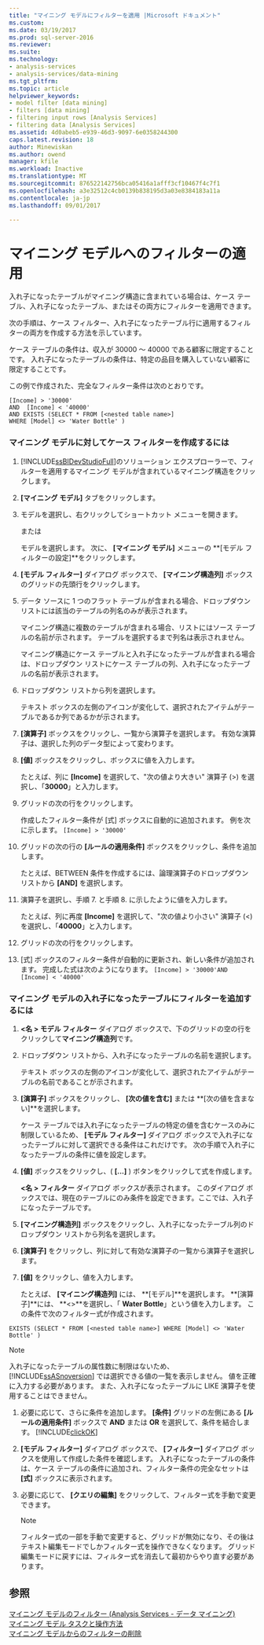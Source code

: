```yaml
---
title: "マイニング モデルにフィルターを適用 |Microsoft ドキュメント"
ms.custom: 
ms.date: 03/19/2017
ms.prod: sql-server-2016
ms.reviewer: 
ms.suite: 
ms.technology:
- analysis-services
- analysis-services/data-mining
ms.tgt_pltfrm: 
ms.topic: article
helpviewer_keywords:
- model filter [data mining]
- filters [data mining]
- filtering input rows [Analysis Services]
- filtering data [Analysis Services]
ms.assetid: 4d0abeb5-e939-46d3-9097-6e0358244300
caps.latest.revision: 18
author: Minewiskan
ms.author: owend
manager: kfile
ms.workload: Inactive
ms.translationtype: MT
ms.sourcegitcommit: 876522142756bca05416a1afff3cf10467f4c7f1
ms.openlocfilehash: a3e32512c4cb0139b838195d3a03e8384183a11a
ms.contentlocale: ja-jp
ms.lasthandoff: 09/01/2017

---
```

# <a name="apply-a-filter-to-a-mining-model"></a>マイニング モデルへのフィルターの適用
  入れ子になったテーブルがマイニング構造に含まれている場合は、ケース テーブル、入れ子になったテーブル、またはその両方にフィルターを適用できます。  
  
 次の手順は、ケース フィルター、入れ子になったテーブル行に適用するフィルターの両方を作成する方法を示しています。  
  
 ケース テーブルの条件は、収入が 30000 ～ 40000 である顧客に限定することです。 入れ子になったテーブルの条件は、特定の品目を購入していない顧客に限定することです。  
  
 この例で作成された、完全なフィルター条件は次のとおりです。  
  
```  
[Income] > '30000'   
AND  [Income] < '40000'   
AND EXISTS (SELECT * FROM [<nested table name>]   
WHERE [Model] <> 'Water Bottle' )   
```  
  
### <a name="to-create-a-case-filter-on-a-mining-model"></a>マイニング モデルに対してケース フィルターを作成するには  
  
1.  [!INCLUDE[ssBIDevStudioFull](../../includes/ssbidevstudiofull-md.md)]のソリューション エクスプローラーで、フィルターを適用するマイニング モデルが含まれているマイニング構造をクリックします。  
  
2.  **[マイニング モデル]** タブをクリックします。  
  
3.  モデルを選択し、右クリックしてショートカット メニューを開きます。  
  
     または  
  
     モデルを選択します。 次に、 **[マイニング モデル]** メニューの **[モデル フィルターの設定]**をクリックします。  
  
4.  **[モデル フィルター]** ダイアログ ボックスで、 **[マイニング構造列]** ボックスのグリッドの先頭行をクリックします。  
  
5.  データ ソースに 1 つのフラット テーブルが含まれる場合、ドロップダウン リストには該当のテーブルの列名のみが表示されます。  
  
     マイニング構造に複数のテーブルが含まれる場合、リストにはソース テーブルの名前が示されます。 テーブルを選択するまで列名は表示されません。  
  
     マイニング構造にケース テーブルと入れ子になったテーブルが含まれる場合は、ドロップダウン リストにケース テーブルの列、入れ子になったテーブルの名前が表示されます。  
  
6.  ドロップダウン リストから列を選択します。  
  
     テキスト ボックスの左側のアイコンが変化して、選択されたアイテムがテーブルであるか列であるかが示されます。  
  
7.  **[演算子]** ボックスをクリックし、一覧から演算子を選択します。 有効な演算子は、選択した列のデータ型によって変わります。  
  
8.  **[値]** ボックスをクリックし、ボックスに値を入力します。  
  
     たとえば、列に **[Income]** を選択して、"次の値より大きい" 演算子 (>) を選択し、「**30000**」と入力します。  
  
9. グリッドの次の行をクリックします。  
  
     作成したフィルター条件が [式] ボックスに自動的に追加されます。 例を次に示します。 `[Income] > '30000'`  
  
10. グリッドの次の行の **[ルールの適用条件]** ボックスをクリックし、条件を追加します。  
  
     たとえば、BETWEEN 条件を作成するには、論理演算子のドロップダウン リストから **[AND]** を選択します。  
  
11. 演算子を選択し、手順 7. と手順 8. に示したように値を入力します。  
  
     たとえば、列に再度 **[Income]** を選択して、"次の値より小さい" 演算子 (<) を選択し、「**40000**」と入力します。  
  
12. グリッドの次の行をクリックします。  
  
13. [式] ボックスのフィルター条件が自動的に更新され、新しい条件が追加されます。 完成した式は次のようになります。 `[Income] > '30000'AND [Income] < '40000'`  
  
### <a name="to-add-a-filter-on-the-nested-table-in-a-mining-model"></a>マイニング モデルの入れ子になったテーブルにフィルターを追加するには  
  
1.  **\<名 > モデル フィルター**  ダイアログ ボックスで、下のグリッドの空の行をクリックして**マイニング構造列**です。  
  
2.  ドロップダウン リストから、入れ子になったテーブルの名前を選択します。  
  
     テキスト ボックスの左側のアイコンが変化して、選択されたアイテムがテーブルの名前であることが示されます。  
  
3.  **[演算子]** ボックスをクリックし、 **[次の値を含む]** または **[次の値を含まない]**を選択します。  
  
     ケース テーブルでは入れ子になったテーブルの特定の値を含むケースのみに制限しているため、 **[モデル フィルター]** ダイアログ ボックスで入れ子になったテーブルに対して選択できる条件はこれだけです。 次の手順で入れ子になったテーブルの条件に値を設定します。  
  
4.  **[値]** ボックスをクリックし、( **[...]** ) ボタンをクリックして式を作成します。  
  
     **\<名 > フィルター**  ダイアログ ボックスが表示されます。 このダイアログ ボックスでは、現在のテーブルにのみ条件を設定できます。ここでは、入れ子になったテーブルです。  
  
5.  **[マイニング構造列]** ボックスをクリックし、入れ子になったテーブル列のドロップダウン リストから列名を選択します。  
  
6.  **[演算子]** をクリックし、列に対して有効な演算子の一覧から演算子を選択します。  
  
7.  **[値]** をクリックし、値を入力します。  
  
     たとえば、 **[マイニング構造列]** には、 **[モデル]**を選択します。 **[演算子]**には、 **<>**を選択し、「 **Water Bottle**」という値を入力します。 この条件で次のフィルター式が作成されます。  
  
```  
EXISTS (SELECT * FROM [<nested table name>] WHERE [Model] <> 'Water Bottle' )   
```  
  
> [!NOTE]  
>  入れ子になったテーブルの属性数に制限はないため、 [!INCLUDE[ssASnoversion](../../includes/ssasnoversion-md.md)] では選択できる値の一覧を表示しません。 値を正確に入力する必要があります。 また、入れ子になったテーブルに LIKE 演算子を使用することはできません。  
  
1.  必要に応じて、さらに条件を追加します。 **[条件]** グリッドの左側にある **[ルールの適用条件]** ボックスで **AND** または **OR** を選択して、条件を結合します。 [!INCLUDE[clickOK](../../includes/clickok-md.md)]  
  
2.  **[モデル フィルター]** ダイアログ ボックスで、 **[フィルター]** ダイアログ ボックスを使用して作成した条件を確認します。 入れ子になったテーブルの条件は、ケース テーブルの条件に追加され、フィルター条件の完全なセットは **[式]** ボックスに表示されます。  
  
3.  必要に応じて、 **[クエリの編集]** をクリックして、フィルター式を手動で変更できます。  
  
    > [!NOTE]  
    >  フィルター式の一部を手動で変更すると、グリッドが無効になり、その後はテキスト編集モードでしかフィルター式を操作できなくなります。 グリッド編集モードに戻すには、フィルター式を消去して最初からやり直す必要があります。  
  
## <a name="see-also"></a>参照  
 [マイニング モデルのフィルター (Analysis Services - データ マイニング)](../../analysis-services/data-mining/filters-for-mining-models-analysis-services-data-mining.md)   
 [マイニング モデル タスクと操作方法](../../analysis-services/data-mining/mining-model-tasks-and-how-tos.md)   
 [マイニング モデルからのフィルターの削除](../../analysis-services/data-mining/delete-a-filter-from-a-mining-model.md)  
  
  


